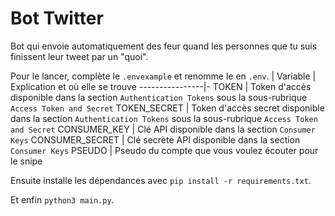 # Bot Twitter

Bot qui envoie automatiquement des feur quand les personnes que tu suis finissent leur tweet par un "quoi".

Pour le lancer, complète le `.envexample` et renomme le en `.env`.
| Variable      | Explication et où elle se trouve
----------------|-
TOKEN           | Token d'accès disponible dans la section `Authentication Tokens` sous la sous-rubrique `Access Token and Secret`
TOKEN_SECRET    | Token d'accès secret disponible dans la section `Authentication Tokens` sous la sous-rubrique `Access Token and Secret`
CONSUMER_KEY    | Clé API disponible dans la section `Consumer Keys`
CONSUMER_SECRET | Clé secrète API disponible dans la section `Consumer Keys`
PSEUDO          | Pseudo du compte que vous voulez écouter pour le snipe

Ensuite installe les dépendances avec `pip install -r requirements.txt`.

Et enfin  `python3 main.py`.
